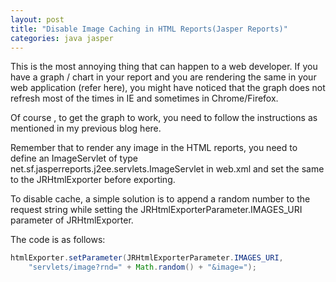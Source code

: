 ```yaml
---
layout: post
title: "Disable Image Caching in HTML Reports(Jasper Reports)"
categories: java jasper
---
```


This is the most annoying thing that can happen to a web developer. If you have a graph / chart in your report and you are rendering the same in your web application (refer here), you might have noticed that the graph does not refresh most of the times in IE and sometimes in Chrome/Firefox.

Of course , to get the graph to work, you need to follow the instructions as mentioned in my previous blog here.

Remember that to render any image in the HTML reports, you need to define an ImageServlet of type net.sf.jasperreports.j2ee.servlets.ImageServlet in web.xml and set the same to the JRHtmlExporter before exporting.

To disable cache, a simple solution is to append a random number to the request string while setting the JRHtmlExporterParameter.IMAGES_URI parameter of JRHtmlExporter.

The code is as follows:

```java
htmlExporter.setParameter(JRHtmlExporterParameter.IMAGES_URI,
    "servlets/image?rnd=" + Math.random() + "&image=");
```
